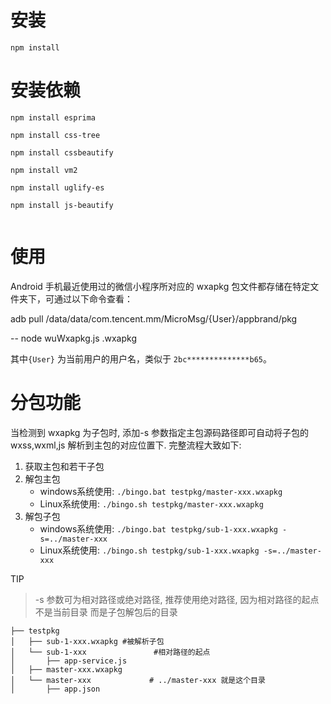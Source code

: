 
# 安装
```
npm install
```

# 安装依赖
```
npm install esprima
    
npm install css-tree
    
npm install cssbeautify
    
npm install vm2
    
npm install uglify-es
    
npm install js-beautify


```
# 使用

Android 手机最近使用过的微信小程序所对应的 wxapkg 包文件都存储在特定文件夹下，可通过以下命令查看：

adb pull /data/data/com.tencent.mm/MicroMsg/{User}/appbrand/pkg


--
node wuWxapkg.js  .wxapkg

其中`{User}` 为当前用户的用户名，类似于 `2bc**************b65`。





# 分包功能

当检测到 wxapkg 为子包时, 添加-s 参数指定主包源码路径即可自动将子包的 wxss,wxml,js 解析到主包的对应位置下. 完整流程大致如下: 
1. 获取主包和若干子包
2. 解包主包  
    - windows系统使用: `./bingo.bat testpkg/master-xxx.wxapkg`
    - Linux系统使用: `./bingo.sh testpkg/master-xxx.wxapkg`
3. 解包子包  
    - windows系统使用: `./bingo.bat testpkg/sub-1-xxx.wxapkg -s=../master-xxx`
    - Linux系统使用:  `./bingo.sh testpkg/sub-1-xxx.wxapkg -s=../master-xxx`


TIP
> -s 参数可为相对路径或绝对路径, 推荐使用绝对路径, 因为相对路径的起点不是当前目录 而是子包解包后的目录

```
├── testpkg
│   ├── sub-1-xxx.wxapkg #被解析子包
│   └── sub-1-xxx               #相对路径的起点
│       ├── app-service.js
│   ├── master-xxx.wxapkg
│   └── master-xxx             # ../master-xxx 就是这个目录
│       ├── app.json
```
